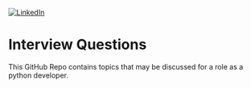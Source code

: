 [![LinkedIn][linkedin-shield]][linkedin-url-Bucsa]


# Interview Questions

This GitHub Repo contains topics that may be discussed for a role as a python developer.




[linkedin-shield]: https://img.shields.io/badge/-LinkedIn-black.svg?style=for-the-badge&logo=linkedin&colorB=555
[linkedin-url-Bucsa]: https://www.linkedin.com/in/justin-bucsa